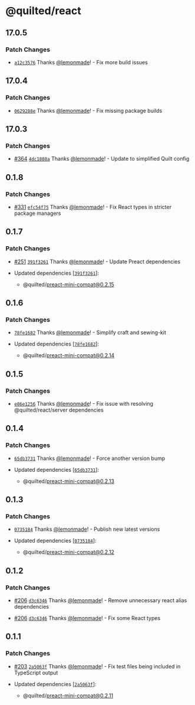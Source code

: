 # @quilted/react

## 17.0.5

### Patch Changes

- [`a12c3576`](https://github.com/lemonmade/quilt/commit/a12c357693b173461f51a35fb7efdd0a9267e471) Thanks [@lemonmade](https://github.com/lemonmade)! - Fix more build issues

## 17.0.4

### Patch Changes

- [`0629288e`](https://github.com/lemonmade/quilt/commit/0629288ee4ba2e2ccfd73fbb216c3559e1a5c77e) Thanks [@lemonmade](https://github.com/lemonmade)! - Fix missing package builds

## 17.0.3

### Patch Changes

- [#364](https://github.com/lemonmade/quilt/pull/364) [`4dc1808a`](https://github.com/lemonmade/quilt/commit/4dc1808a86d15e821b218b528617430cbd8b5b48) Thanks [@lemonmade](https://github.com/lemonmade)! - Update to simplified Quilt config

## 0.1.8

### Patch Changes

- [#331](https://github.com/lemonmade/quilt/pull/331) [`efc54f75`](https://github.com/lemonmade/quilt/commit/efc54f75cb29ec4143a8e52f577edff518014a6b) Thanks [@lemonmade](https://github.com/lemonmade)! - Fix React types in stricter package managers

## 0.1.7

### Patch Changes

- [#251](https://github.com/lemonmade/quilt/pull/251) [`391f3261`](https://github.com/lemonmade/quilt/commit/391f3261179cc4f41a7aeeccdc25761bdabdb179) Thanks [@lemonmade](https://github.com/lemonmade)! - Update Preact dependencies

- Updated dependencies [[`391f3261`](https://github.com/lemonmade/quilt/commit/391f3261179cc4f41a7aeeccdc25761bdabdb179)]:
  - @quilted/preact-mini-compat@0.2.15

## 0.1.6

### Patch Changes

- [`78fe1682`](https://github.com/lemonmade/quilt/commit/78fe1682e3f258ffca719c7eaaeeac05031dfa80) Thanks [@lemonmade](https://github.com/lemonmade)! - Simplify craft and sewing-kit

- Updated dependencies [[`78fe1682`](https://github.com/lemonmade/quilt/commit/78fe1682e3f258ffca719c7eaaeeac05031dfa80)]:
  - @quilted/preact-mini-compat@0.2.14

## 0.1.5

### Patch Changes

- [`e86e1256`](https://github.com/lemonmade/quilt/commit/e86e1256486cf94170b3d80cd51dc41b3cff90c3) Thanks [@lemonmade](https://github.com/lemonmade)! - Fix issue with resolving @quilted/react/server dependencies

## 0.1.4

### Patch Changes

- [`65db3731`](https://github.com/lemonmade/quilt/commit/65db37312192507643bafa672a29d8e63cce823f) Thanks [@lemonmade](https://github.com/lemonmade)! - Force another version bump

- Updated dependencies [[`65db3731`](https://github.com/lemonmade/quilt/commit/65db37312192507643bafa672a29d8e63cce823f)]:
  - @quilted/preact-mini-compat@0.2.13

## 0.1.3

### Patch Changes

- [`0735184`](https://github.com/lemonmade/quilt/commit/073518430d0fcabab7a2db9c76f8a69dac1fdea5) Thanks [@lemonmade](https://github.com/lemonmade)! - Publish new latest versions

- Updated dependencies [[`0735184`](https://github.com/lemonmade/quilt/commit/073518430d0fcabab7a2db9c76f8a69dac1fdea5)]:
  - @quilted/preact-mini-compat@0.2.12

## 0.1.2

### Patch Changes

- [#206](https://github.com/lemonmade/quilt/pull/206) [`d3c6346`](https://github.com/lemonmade/quilt/commit/d3c6346dc61a77fd6d45f13abe29222742b895fc) Thanks [@lemonmade](https://github.com/lemonmade)! - Remove unnecessary react alias dependencies

* [#206](https://github.com/lemonmade/quilt/pull/206) [`d3c6346`](https://github.com/lemonmade/quilt/commit/d3c6346dc61a77fd6d45f13abe29222742b895fc) Thanks [@lemonmade](https://github.com/lemonmade)! - Fix some React types

## 0.1.1

### Patch Changes

- [#203](https://github.com/lemonmade/quilt/pull/203) [`2a5063f`](https://github.com/lemonmade/quilt/commit/2a5063fe8e949eaa7829dd5685901b67a06c09c8) Thanks [@lemonmade](https://github.com/lemonmade)! - Fix test files being included in TypeScript output

- Updated dependencies [[`2a5063f`](https://github.com/lemonmade/quilt/commit/2a5063fe8e949eaa7829dd5685901b67a06c09c8)]:
  - @quilted/preact-mini-compat@0.2.11
